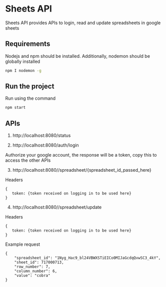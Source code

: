 # Sheets API
Sheets API provides APIs to login, read and update spreadsheets in google sheets

## Requirements

Nodejs and npm should be installed. Additionally, nodemon should be globally installed

```bash
npm I nodemon -g
```

## Run the project

Run using the command
```bash
npm start
```

## APIs
1. http://localhost:8080/status

2. http://localhost:8080/auth/login

Authorize your google account, the response will be a token, copy this to access the other APIs

3. http://localhost:8080//spreadsheet/{spreadsheet_id_passed_here}

Headers
```
{
   token: {token received on logging in to be used here}
}
```

4. http://localhost:8080//spreadsheet/update

Headers
```
{
   token: {token received on logging in to be used here}
}
```

Example request
```
{
    "spreadsheet_id": "1Nyg_Hac9_bl24VBWXSTiEICo0MIJaGcdqQvwSC3_4kY", 
    "sheet_id": 717000713, 
    "row_number": 7,
    "column_number": 6, 
    "value": "cobra"
}
```